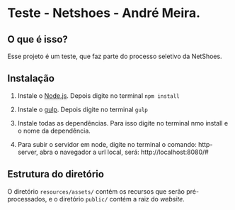 Teste - Netshoes - André Meira.
=================


O que é isso?
-------------

Esse projeto é um teste, que faz parte do processo seletivo da NetShoes.


Instalação
----------

1.  Instale o [Node.js](https://nodejs.org/). Depois digite no terminal `npm install`

2.  Instale o [gulp](http://gulpjs.com/). Depois digite no terminal `gulp`

3.  Instale todas as dependências. Para isso digite no terminal nmo install e o nome da dependência.

4.  Para subir o servidor em node, digite no terminal o comando: http-server, abra o navegador a url local, será: http://localhost:8080/#

Estrutura do diretório
----------------------

O diretório `resources/assets/` contém os recursos que serão pré-processados, e
o diretório `public/` contém a raiz do _website_.
